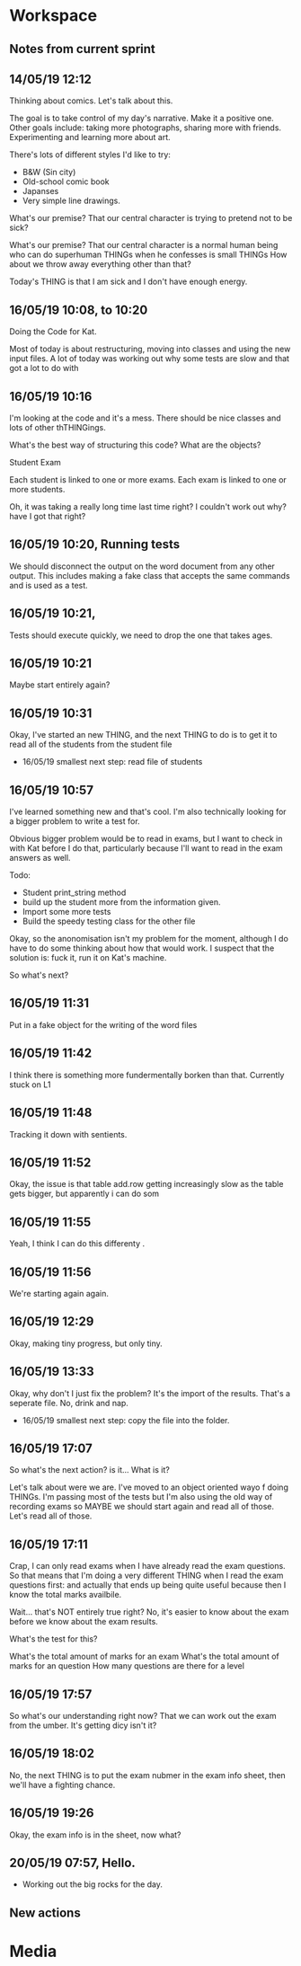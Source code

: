 # Workspace 
##  Notes from current sprint 



## 14/05/19 12:12 
Thinking about comics. Let's talk about this. 

The goal is to take control of my day's narrative. Make it a positive one.  
Other goals include: taking more photographs, sharing more with friends. Experimenting and learning more about art.  

There's lots of different styles I'd like to try: 

* B&W (Sin city) 
* Old-school comic book
* Japanses 
* Very simple line drawings. 


What's our premise? That our central character is trying to pretend not to be sick? 


What's our premise? That our central character is a normal human being who can do superhuman THINGs when he confesses is small THINGs 
How about we throw away everything other than that? 

Today's THING is that I am sick and I don't have enough energy. 




## 16/05/19 10:08, to 10:20 
Doing the Code for Kat. 

Most of today is about restructuring, moving into classes and using the new input files. A lot of today was working out why some tests are slow and that got a lot to do with 



## 16/05/19 10:16 
I'm looking at the code and it's a mess. There should be nice classes and lots of other thTHINGings. 

What's the best way of structuring this code? 
What are the objects? 

Student
Exam

Each student is linked to one or more exams. Each exam is linked to one or more students. 

Oh, it was taking a really long time last time right? I couldn't work out why? have I got that right? 

## 16/05/19 10:20, Running tests 

We should disconnect the output on the word document from any other output. This includes making a fake class that accepts the same commands and is used as a test. 


## 16/05/19 10:21, 
Tests should execute quickly, we need to drop the one that takes ages. 

## 16/05/19 10:21 
Maybe start entirely again? 

## 16/05/19 10:31 
Okay, I've started an new THING, and the next THING to do is to get it to read all of the students from the student file 

- 16/05/19 smallest next step:  read file of students 

## 16/05/19 10:57 
I've learned something new and that's cool. I'm also technically looking for a bigger problem to write a test for.  

Obvious bigger problem would be to read in exams, but I want to check in with Kat before I do that, particularly because I'll want to read in the exam answers as well. 

Todo: 

* Student print_string method 
* build up the student more from the information given. 
* Import some more tests 
* Build the speedy testing class for the other file  


Okay, so the anonomisation isn't my problem for the moment, although I do have to do some thinking about how that would work.  I suspect that the solution is: fuck it, run it on Kat's machine. 

So what's next? 


## 16/05/19 11:31 
Put in a fake object for the writing of the word files 

## 16/05/19 11:42 
I think there is something more fundermentally borken than that.  Currently stuck on L1 

## 16/05/19 11:48 
Tracking it down with sentients. 


## 16/05/19 11:52 
Okay, the issue is that table add.row getting increasingly slow as the table gets bigger, but apparently i can do som  


## 16/05/19 11:55 
Yeah, I think I can do this differenty .


## 16/05/19 11:56 
We're starting again again. 

## 16/05/19 12:29 
Okay, making tiny progress, but only tiny. 

## 16/05/19 13:33 
Okay, why don't I just fix the problem? It's the import of the results. That's a seperate file. No, drink and nap.  
- 16/05/19 smallest next step:  copy the file into the folder. 

## 16/05/19 17:07 
So what's the next action? is it...  What is it? 


Let's talk about were we are. I've moved to an object oriented wayo f doing THINGs. I'm passing most of the tests but I'm also using the old way of recording exams so MAYBE we should start again and read all of those. Let's read all of those.  


## 16/05/19 17:11 
Crap, I can only read exams when I have already read the exam questions. So that means that I'm doing a very different THING when I read the exam questions first: and actually that ends up being quite useful because then I know the total marks availbile. 

Wait... that's NOT entirely true right? No, it's easier to know about the exam before we know about the exam results. 


What's the test for this? 


What's the total amount of marks for an exam 
What's the total amount of marks for an question 
How many questions are there for a level 


## 16/05/19 17:57 
So what's our understanding right now? That we can work out the exam from the umber. It's getting dicy isn't it? 


## 16/05/19 18:02
No, the next THING is to put the exam nubmer in the exam info sheet, then we'll have a fighting chance. 


## 16/05/19 19:26 
Okay, the exam info is in the sheet, now what? 






## 20/05/19 07:57, Hello. 
* Working out the big rocks for the day. 















##  New actions 

# Media 
